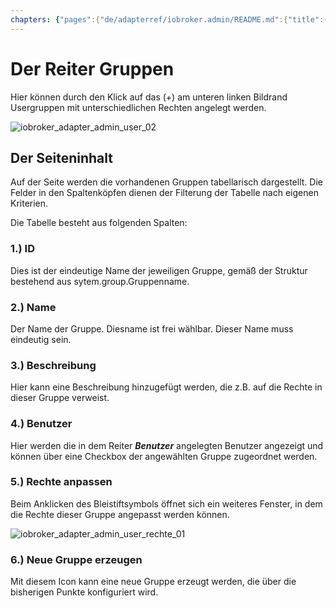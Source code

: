 ```yaml
---
chapters: {"pages":{"de/adapterref/iobroker.admin/README.md":{"title":{"de":"no title"},"content":"de/adapterref/iobroker.admin/README.md"},"de/adapterref/iobroker.admin/admin/tab-adapters.md":{"title":{"de":"Der Reiter Adapter"},"content":"de/adapterref/iobroker.admin/admin/tab-adapters.md"},"de/adapterref/iobroker.admin/admin/tab-instances.md":{"title":{"de":"Der Reiter Instanzen"},"content":"de/adapterref/iobroker.admin/admin/tab-instances.md"},"de/adapterref/iobroker.admin/admin/tab-objects.md":{"title":{"de":"Der Reiter Objekte"},"content":"de/adapterref/iobroker.admin/admin/tab-objects.md"},"de/adapterref/iobroker.admin/admin/tab-states.md":{"title":{"de":"Der Reiter Zustände"},"content":"de/adapterref/iobroker.admin/admin/tab-states.md"},"de/adapterref/iobroker.admin/admin/tab-groups.md":{"title":{"de":"Der Reiter Gruppen"},"content":"de/adapterref/iobroker.admin/admin/tab-groups.md"},"de/adapterref/iobroker.admin/admin/tab-users.md":{"title":{"de":"Der Reiter Benutzer"},"content":"de/adapterref/iobroker.admin/admin/tab-users.md"},"de/adapterref/iobroker.admin/admin/tab-events.md":{"title":{"de":"Der Reiter Ereignisse"},"content":"de/adapterref/iobroker.admin/admin/tab-events.md"},"de/adapterref/iobroker.admin/admin/tab-hosts.md":{"title":{"de":"Der Reiter Hosts"},"content":"de/adapterref/iobroker.admin/admin/tab-hosts.md"},"de/adapterref/iobroker.admin/admin/tab-enums.md":{"title":{"de":"Der Reiter Aufzählungen"},"content":"de/adapterref/iobroker.admin/admin/tab-enums.md"},"de/adapterref/iobroker.admin/admin/tab-log.md":{"title":{"de":"Der Reiter Log"},"content":"de/adapterref/iobroker.admin/admin/tab-log.md"},"de/adapterref/iobroker.admin/admin/tab-system.md":{"title":{"de":"Die Systemeinstellungen"},"content":"de/adapterref/iobroker.admin/admin/tab-system.md"}}}
---
```

# Der Reiter Gruppen

Hier können durch den Klick auf das (+) am unteren linken Bildrand Usergruppen mit unterschiedlichen Rechten angelegt werden.

![iobroker_adapter_admin_user_02](img/tab-groups_admin_User_02.jpg)

## Der Seiteninhalt

Auf der Seite werden die vorhandenen Gruppen tabellarisch dargestellt. Die Felder in den Spaltenköpfen dienen der Filterung der Tabelle nach eigenen Kriterien.

Die Tabelle besteht aus folgenden Spalten:

### **1.) ID**

Dies ist der eindeutige Name der jeweiligen Gruppe, gemäß der Struktur bestehend aus sytem.group.Gruppenname.

### **2.) Name**

Der Name der Gruppe. Diesname ist frei wählbar. Dieser Name muss eindeutig sein.

### **3.) Beschreibung**

Hier kann eine Beschreibung hinzugefügt werden, die z.B. auf die Rechte in dieser Gruppe verweist.

### **4.) Benutzer**

Hier werden die in dem Reiter **_Benutzer_** angelegten Benutzer angezeigt und können über eine Checkbox der angewählten Gruppe zugeordnet werden.

### **5.) Rechte anpassen**

Beim Anklicken des Bleistiftsymbols öffnet sich ein weiteres Fenster, in dem die Rechte dieser Gruppe angepasst werden können.

![iobroker_adapter_admin_user_rechte_01](img/tab-groups_User_Rechte_01.jpg)

### **6.) Neue Gruppe erzeugen**

Mit diesem Icon kann eine neue Gruppe erzeugt werden, die über die bisherigen Punkte konfiguriert wird.